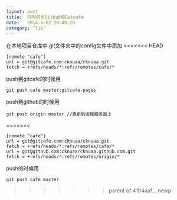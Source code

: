 ```yaml
---
layout: post
title:  同时同步Github和Gitcafe
date:   2014-6-02 20:40:29
category: “lib”
---
```

在本地项目仓库中.git文件夹中的config文件中添加
<<<<<<< HEAD

    [remote "cafe"]
    url = git@gitcafe.com:cknuaa/cknuaa.git
    fetch = +refs/heads/*:refs/remotes/cafe/*

push到gitcafe的时候用

    git push cafe master:gitcafe-pages

push到github的时候用
    
    git push origin master //更新到远程服务器上

=======

    [remote "cafe"]
	url = git@gitcafe.com:cknuaa/cknuaa.git
	fetch = +refs/heads/*:refs/remotes/cafe/*
	url = git@github.com:cknuaa/cknuaa.github.com.git
	fetch = +refs/heads/*:refs/remotes/origin/*

push的时候用

    git push cafe master
>>>>>>> parent of 4104aaf... newp
    



